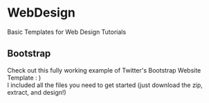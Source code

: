 WebDesign
=========

Basic Templates for Web Design Tutorials

## Bootstrap

Check out this fully working example of Twitter's Bootstrap Website Template : )   
I included all the files you need to get started (just download the zip, extract, and design!)
